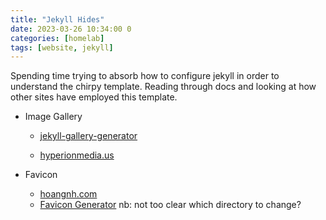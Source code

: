 ```yaml
---
title: "Jekyll Hides"
date: 2023-03-26 10:34:00 0
categories: [homelab]
tags: [website, jekyll]
---
```


Spending time trying to absorb how to configure jekyll in order to understand the chirpy template. Reading through docs and looking at how other sites have employed this template.

- Image Gallery

  - [jekyll-gallery-generator](https://github.com/ggreer/jekyll-gallery-generator)

  - [hyperionmedia.us](https://hyperionmedia.us/posts/jekyll-chirpy-image-gallery/)

- Favicon
  - [hoangnh.com](https://hoangnh.com/posts/customize-the-favicon/)
  - [Favicon Generator](https://www.favicon-generator.org/)
  nb: not too clear which directory to change?
  